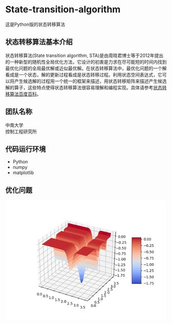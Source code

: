 # State-transition-algorithm
这是Python版的状态转移算法
## 状态转移算法基本介绍
状态转移算法(State transition algorithm, STA)是由周晓君博士等于2012年提出的一种新型的随机性全局优化方法，它设计的初衷是力求在尽可能短的时间内找到最优化问题的全局最优解或近似最优解。在状态转移算法中，最优化问题的一个解看成是一个状态，解的更新过程看成是状态转移过程。利用状态空间表达式，它可以将产生候选解的过程用一个统一的框架来描述，用状态转移矩阵来描述产生候选解的算子，这些特点使得状态转移算法很容易理解和编程实现。具体请参考[状态转移算法百度百科](https://baike.baidu.com/item/%E7%8A%B6%E6%80%81%E8%BD%AC%E7%A7%BB%E7%AE%97%E6%B3%95/19827745?fr=aladdin)。
## 团队名称
中南大学<br>
控制工程研究所
## 代码运行环境
* Python
* numpy
* matplotlib
## 优化问题
![](https://github.com/HMiaomiao/State-transition-algorithm/raw/master/pic/Michalewicz_3d.png "Michalewicz3D")
